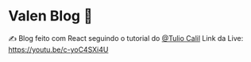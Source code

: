 # Valen Blog 💛
✍️ Blog feito com React seguindo o tutorial do <a href="https://github.com/tuliocll" target="_blank">@Tulio Calil</a>
Link da Live: https://youtu.be/c-yoC4SXi4U
